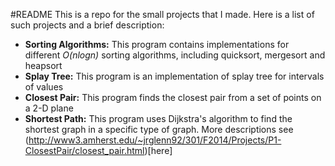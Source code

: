 #README
This is a repo for the small projects that I made.
Here is a list of such projects and a brief description:
* **Sorting Algorithms:** This program contains implementations for different *O(nlogn)* sorting algorithms, including quicksort, mergesort and heapsort
* **Splay Tree:** This program is an implementation of splay tree for intervals of values
* **Closest Pair:** This program finds the closest pair from a set of points on a 2-D plane
* **Shortest Path:** This program uses Dijkstra's algorithm to find the shortest graph in a specific type of graph. More descriptions see (http://www3.amherst.edu/~jrglenn92/301/F2014/Projects/P1-ClosestPair/closest_pair.html)[here]
